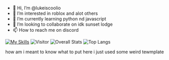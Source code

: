 - 👋 Hi, I’m @lukeiscoolio
- 👀 I’m interested in roblox and alot others
- 🌱 I’m currently learning python nd javascript
- 💞️ I’m looking to collaborate on idk sunset lodge
- 📫 How to reach me on discord

[![My Skills](https://skillicons.dev/icons?i=discord,bots,github,html,instagram,js,lua,md,nodejs,powershell,py,raspberrypi,stackoverflow,twitter,visualstudio,vscode,wordpress)](https://skillicons.dev)
![Visitor](https://visitor-badge.laobi.icu/badge?page_id=lukeiscoolio)
![Overall Stats](https://github-readme-stats.vercel.app/api?username=lukeiscoolio&count_private=true&show_icons=true&hide=contribs)
![Top Langs](https://github-readme-stats.vercel.app/api/top-langs/?username=&layout=compact)

how am i meant to know what to put here i just used some weird tewmplate

<!---
lukeiscoolio/lukeiscoolio is a ✨ special ✨ repository because its `README.md` (this file) appears on your GitHub profile.
You can click the Preview link to take a look at your changes.
--->
